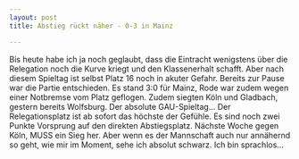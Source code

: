 ```yaml
---
layout: post
title: Abstieg rückt näher - 0-3 in Mainz

---
```


Bis heute habe ich ja noch geglaubt, dass die Eintracht wenigstens über die Relegation noch die Kurve kriegt und den Klassenerhalt schafft. Aber nach diesem Spieltag ist selbst Platz 16 noch in akuter Gefahr. Bereits zur Pause war die Partie entschieden. Es stand 3:0 für Mainz, Rode war zudem wegen einer Notbremse vom Platz geflogen. Zudem siegten Köln und Gladbach, gestern bereits Wolfsburg. Der absolute GAU-Spieltag... Der Relegationsplatz ist ab sofort das höchste der Gefühle. Es sind noch zwei Punkte Vorsprung auf den direkten Abstiegsplatz. Nächste Woche gegen Köln, MUSS ein Sieg her. Aber wenn es der Mannschaft auch nur annähernd so geht, wie mir im Moment, sehe ich absolut schwarz. Ich bin sprachlos...


